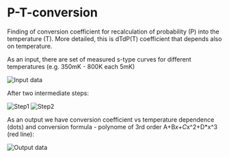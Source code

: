 # P-T-conversion
Finding of conversion coefficient for recalculation of probability (P) into the temperature (T). More detailed, this is dTdP(T) coefficient that depends also on temperature.

As an input, there are set of measured s-type curves for different temperatures (e.g. 350mK - 800K each 5mK)

![Input data](https://github.com/andr-nau/s-curves-coef/blob/master/Fig1_init_data.gif "Input data")

After two intermediate steps:

![Step1](https://github.com/andr-nau/s-curves-coef/blob/master/Fig2_Step1.gif "Step1")
![Step2](https://github.com/andr-nau/s-curves-coef/blob/master/Fig3_Step2.gif "Step2")

As an output we have conversion coefficient vs temperature dependence (dots) and conversion formula - polynome of 3rd order A+B*x+C*x^2+D*x^3 (red line):

![Output data](https://github.com/andr-nau/s-curves-coef/blob/master/Fig4_output_data.gif "Output data")
